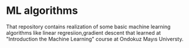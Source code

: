 # ML algorithms

That repository contains realization of some basic machine learning algorithms like linear regresiion,gradient descent that learned at "Introduction the Machine Learning" course at Ondokuz Mayıs Universty.
